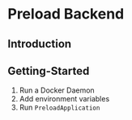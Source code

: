 # Preload Backend

## Introduction


## Getting-Started
1. Run a Docker Daemon
2. Add environment variables 
3. Run `PreloadApplication`
